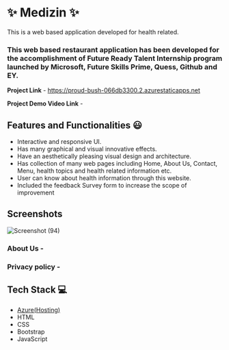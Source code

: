 # ✨ Medizin  ✨

This is a web based application developed for health related.

### This web based restaurant application has been developed for the accomplishment of Future Ready Talent Internship program launched by Microsoft, Future Skills Prime, Quess, Github and EY.


**Project Link** - https://proud-bush-066db3300.2.azurestaticapps.net

**Project Demo Video Link**  - 


## Features and Functionalities 😃

- Interactive and responsive UI.
- Has many graphical and visual innovative effects.
- Have an aesthetically pleasing visual design and architecture.
- Has collection of many web pages including Home, About Us, Contact, Menu, health topics and health related information etc.
- User can know about health information through this website.
- Included the feedback Survey form to increase the scope of improvement 

## Screenshots
![Screenshot (94)](https://user-images.githubusercontent.com/114175208/210719571-ab01e169-d1ec-4951-9bc6-fb6a6e3f6ff3.png)

 



   

### About Us -






### Privacy policy -






## Tech Stack 💻

- [Azure(Hosting)](https://azure.microsoft.com/en-in/features/azure-portal/)
- HTML
- CSS
- Bootstrap
- JavaScript
